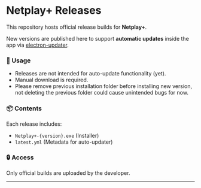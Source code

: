 # Netplay+ Releases

This repository hosts official release builds for **Netplay+**.

New versions are published here to support **automatic updates** inside the app via [electron-updater](https://www.electron.build/auto-update).

### 🚀 Usage
- Releases are not intended for auto-update functionality (yet).
- Manual download is required.
- Please remove previous installation folder before installing new version, not deleting the previous folder could cause unintended bugs for now.

### 📦 Contents
Each release includes:
- `Netplay+-{version}.exe` (Installer)
- `latest.yml` (Metadata for auto-updater)

### 🔒 Access
Only official builds are uploaded by the developer.

---
